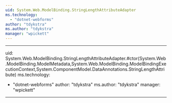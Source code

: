 ```yaml
---
uid: System.Web.ModelBinding.StringLengthAttributeAdapter
ms.technology: 
  - "dotnet-webforms"
author: "tdykstra"
ms.author: "tdykstra"
manager: "wpickett"
---
```


---
uid: System.Web.ModelBinding.StringLengthAttributeAdapter.#ctor(System.Web.ModelBinding.ModelMetadata,System.Web.ModelBinding.ModelBindingExecutionContext,System.ComponentModel.DataAnnotations.StringLengthAttribute)
ms.technology: 
  - "dotnet-webforms"
author: "tdykstra"
ms.author: "tdykstra"
manager: "wpickett"
---
